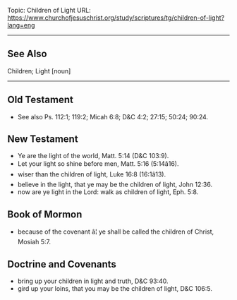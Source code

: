 Topic: Children of Light
URL: https://www.churchofjesuschrist.org/study/scriptures/tg/children-of-light?lang=eng

---

## See Also

Children; Light [noun]

---

## Old Testament

- See also Ps. 112:1; 119:2; Micah 6:8; D&C 4:2; 27:15; 50:24; 90:24.

## New Testament

- Ye are the light of the world, Matt. 5:14 (D&C 103:9).
- Let your light so shine before men, Matt. 5:16 (5:14â16).
- wiser than the children of light, Luke 16:8 (16:1â13).
- believe in the light, that ye may be the children of light, John 12:36.
- now are ye light in the Lord: walk as children of light, Eph. 5:8.

## Book of Mormon

- because of the covenant â¦ ye shall be called the children of Christ, Mosiah 5:7.

## Doctrine and Covenants

- bring up your children in light and truth, D&C 93:40.
- gird up your loins, that you may be the children of light, D&C 106:5.


